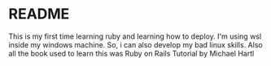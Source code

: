 # README

This is my first time learning ruby and learning how to deploy.
I'm using wsl inside my windows machine. So, i can also develop my bad linux
skills. 
Also all the book used to learn this was Ruby on Rails Tutorial by Michael
Hartl
